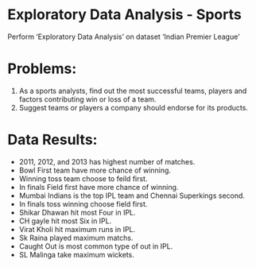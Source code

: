 # Exploratory Data Analysis - Sports
Perform ‘Exploratory Data Analysis’ on dataset ‘Indian Premier League'
# Problems:
1. As a sports analysts, find out the most successful teams, players and factors contributing win or loss of a team.
2. Suggest teams or players a company should endorse for its products.
# Data Results:
*   2011, 2012, and 2013 has highest number of matches.
*   Bowl First team have more chance of winning.
*   Winning toss team choose to feild first.
*   In finals Field first have more chance of winning.
*   Mumbai Indians is the top IPL team and Chennai Superkings second.
*   In finals toss winning choose field first.
*   Shikar Dhawan hit most Four in IPL.
*   CH gayle hit most Six in IPL.
*   Virat Kholi hit maximum runs in IPL.
*   Sk Raina played maximum matchs.
*   Caught Out is most common type of out in IPL.
*   SL Malinga take maximum wickets.
